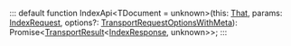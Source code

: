 :::
default function IndexApi<TDocument = unknown>(this: [That](./That.md), params: [IndexRequest](./IndexRequest.md)<TDocument>, options?: [TransportRequestOptionsWithMeta](./TransportRequestOptionsWithMeta.md)): Promise<[TransportResult](./TransportResult.md)<[IndexResponse](./IndexResponse.md), unknown>>;
:::
